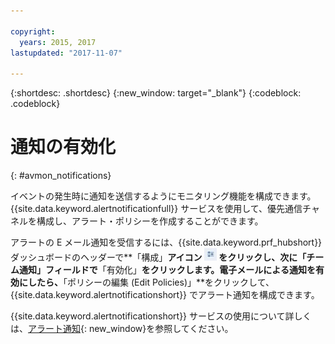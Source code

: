 ```yaml
---

copyright:
  years: 2015, 2017
lastupdated: "2017-11-07"

---
```


{:shortdesc: .shortdesc}
{:new_window: target="_blank"}
{:codeblock: .codeblock}


# 通知の有効化
{: #avmon_notifications}

イベントの発生時に通知を送信するようにモニタリング機能を構成できます。{{site.data.keyword.alertnotificationfull}} サービスを使用して、優先通信チャネルを構成し、アラート・ポリシーを作成することができます。

アラートの E メール通知を受信するには、{{site.data.keyword.prf_hubshort}} ダッシュボードのヘッダーで**「構成」**アイコン ![「構成」アイコン](images/config_icn_white_smll.jpg) をクリックし、次に「チーム通知」フィールドで**「有効化」**をクリックします。電子メールによる通知を有効にしたら、**「ポリシーの編集 (Edit
Policies)」**をクリックして、{{site.data.keyword.alertnotificationshort}} でアラート通知を構成できます。
 

{{site.data.keyword.alertnotificationshort}} サービスの使用について詳しくは、[アラート通知](../AlertNotification/index.html "(新規のタブまたはウィンドウで開く)"){: new_window}を参照してください。
